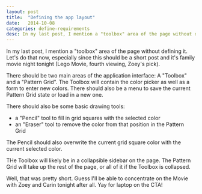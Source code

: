 ```yaml
---
layout: post
title:  "Defining the app layout"
date:   2014-10-08
categories: define-requirements
desc: In my last post, I mention a "toolbox" area of the page without defining it. Let's do that now, especially since this should be a short post and it's family movie night tonight (Lego Movie, fourth viewing, Zoey's pick).
---
```

In my last post, I mention a "toolbox" area of the page without defining it. Let's do that now, especially since this should be a short post and it's family movie night tonight (Lego Movie, fourth viewing, Zoey's pick).

There should be two main areas of the application interface: A "Toolbox" and a "Pattern Grid". The Toolbox will contain the color picker as well as a form to enter new colors. There should also be a menu to save the current Pattern Grid state or load in a new one.

There should also be some basic drawing tools:

- a "Pencil" tool to fill in grid squares with the selected color
- an "Eraser" tool to remove the color from that position in the Pattern Grid

The Pencil should also overwrite the current grid square color with the current selected color.

THe Toolbox will likely be in a collapsible sidebar on the page. The Pattern Grid will take up the rest of the page, or all of it if the Toolbox is collapsed.

Well, that was pretty short. Guess I'll be able to concentrate on the Movie with Zoey and Carin tonight after all. Yay for laptop on the CTA!
